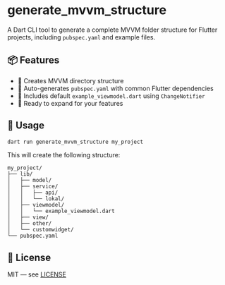 # generate_mvvm_structure

A Dart CLI tool to generate a complete MVVM folder structure for Flutter projects, including `pubspec.yaml` and example files.

## 📦 Features

- 📁 Creates MVVM directory structure
- 📄 Auto-generates `pubspec.yaml` with common Flutter dependencies
- 🧠 Includes default `example_viewmodel.dart` using `ChangeNotifier`
- 🚀 Ready to expand for your features

## 🚀 Usage

```bash
dart run generate_mvvm_structure my_project
```

This will create the following structure:

```
my_project/
├── lib/
│   ├── model/
│   ├── service/
│   │   ├── api/
│   │   └── lokal/
│   ├── viewmodel/
│   │   └── example_viewmodel.dart
│   ├── view/
│   ├── other/
│   └── customwidget/
└── pubspec.yaml
```

## 📜 License

MIT — see [LICENSE](LICENSE)

